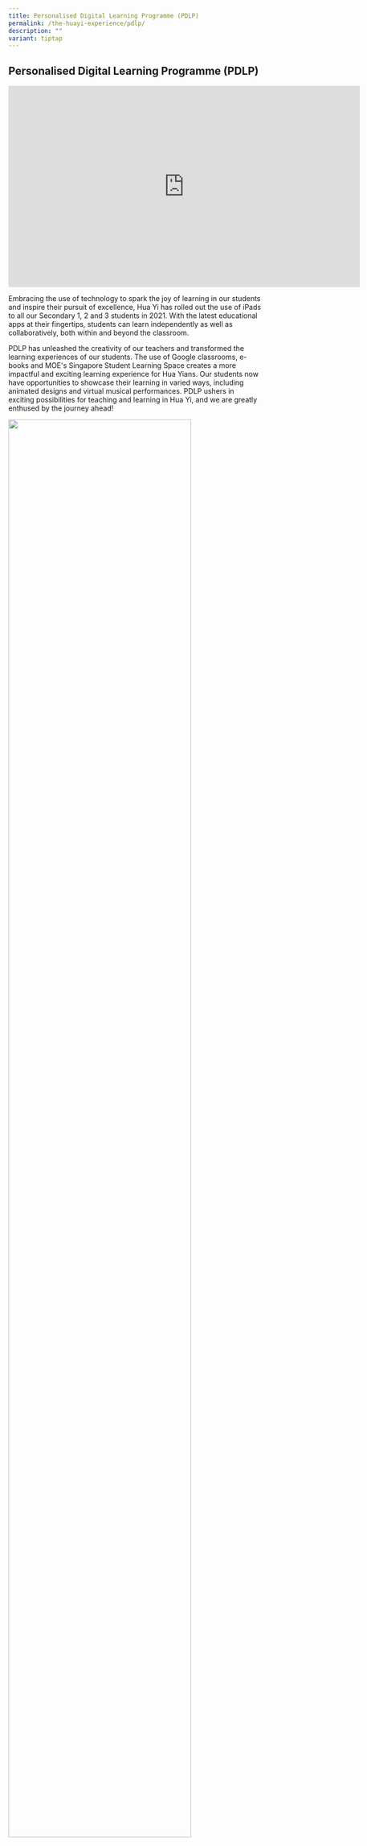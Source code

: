 ```yaml
---
title: Personalised Digital Learning Programme (PDLP)
permalink: /the-huayi-experience/pdlp/
description: ""
variant: tiptap
---
```

<h2>Personalised Digital Learning Programme (PDLP)</h2>
<p></p>
<div class="iframe-wrapper">
<iframe height="400" width="700" allowfullscreen="true" frameborder="0" src="https://www.youtube.com/embed/QherIzQvi04?si=1wjRQdR8H8O70NEl"></iframe>
</div>
<p>Embracing the use of technology to spark the joy of learning in our students
and inspire their pursuit of excellence, Hua Yi has rolled out the use
of iPads to all our Secondary 1, 2 and 3 students in 2021. With the latest
educational apps at their fingertips, students can learn independently
as well as collaboratively, both within and beyond the classroom.</p>
<p>PDLP has unleashed the creativity of our teachers and transformed the
learning experiences of our students. The use of Google classrooms, e-books
and MOE's Singapore Student Learning Space creates a more impactful and
exciting learning experience for Hua Yians. Our students now have opportunities
to showcase their learning in varied ways, including animated designs and
virtual musical performances. PDLP ushers in exciting possibilities for
teaching and learning in Hua Yi, and we are greatly enthused by the journey
ahead!</p>
<div class="isomer-image-wrapper">
<img style="width:85%" height="auto" width="100%" src="/images/image1.jpg">
</div>
<h4>Personal Learning Device</h4>
<div class="isomer-image-wrapper">
<img style="width: 100%" height="auto" width="100%" alt="" src="/images/2025/PDLP.jpg">
</div>
<p>Every Hua Yian will be using the Apple iPad as their personal learning
device. Every iPad will come bundled with the Apple pencil and keyboard
to maximise the affordances of the iPad as a learning tool.</p>
<p>Not only is the iPad a portable device that offers students convenient
learning on-the-move, it also allows for a seamless learning experience
alongside existing learning technologies such as the Student Learning Space
(SLS) and Team Model Smarter Classroom System. In addition to apps within
Apple’s eco-system, students will also gain access a wide range of programmes
from other developers (eg. Google Suite and Microsoft Office etc), making
it the device of choice in developing students’ application and creative
skills.</p>
<p>Each bundle consists of:
<br>1 . Apple iPad 10.9" 64gb Wifi
<br>2 . Logitech Ruggedized Keyboard Case
<br>3 . Apple Pencil</p>
<p></p>
<h4>Digital Citizenship and Cyber Wellness</h4>
<p>As Hua Yi develops its students to develop the digital skills that enables
their learning, it is also imperative that they are empowered to take responsibility
for their personal well-being when using technology.</p>
<div class="isomer-image-wrapper">
<img style="width:85%" height="auto" width="100%" src="/images/Image3.png">
</div>
<p>The school adopts MOE’s Cyber Wellness Framework to develop students into
responsible digital citizens. Hua Yians’ attitudes and behaviour on the
use of technology are guided by the 3 Cyber&nbsp; Wellness Principles.
These principles are constantly reinforced when students engage in the
“Sense-Think-Act” process, which serves as a structure for them to use
technology safely and meaningfully for their learning and interactions.</p>
<h4>Financial Assistance</h4>
<p>For students who need support:</p>
<p>i. Singapore Citizens students whose gross household income (GHI) is $4,000
and below or whose per capita income (PCI) is $1000 and below, should complete
and submit the application&nbsp;form and supporting income documents to
the Hua Yi General Office.</p>
<p>Please obtain the hard copies of the application form from the General
Office.</p>
<p>ii. Permanent residents (PR) and international students (IS) should also
approach the Hua Yi General Office for more information on financial assistance</p>
<h4>Roll-Out of IT Applications as part of National Digital Literacy Programme (NDLP)</h4>
<p>As part of the NDLP, schools will progressively roll out IT applications
that will be vital to students’ learning experience and educational journey.&nbsp;</p>
<p>(a)&nbsp;<strong>Student iCON:</strong>&nbsp;MOE will give every secondary
school student an email address. This is a service provided by Google as
part of Google Suite.</p>
<p>(b)&nbsp;<strong>Microsoft Pro Plus:</strong>&nbsp;every secondary school
will be granted a licence to use Microsoft Office tools that include Word,
PowerPoint and Excel.</p>
<p>(c)&nbsp;<strong>Zoom:</strong>&nbsp;MOE will set up Zoom free account
with 40 mins time limit using Student iCON for the schools’ video conferencing
needs.</p>
<p>The school will need to use your child/ward’s personal data such as his/her
name and class to set up user accounts. Please refer to our Frequently
Asked Questions section for more information on the collection of data
via these applications.</p>
<h4>Frequently Asked Questions</h4>
<h5>Data Protection</h5>
<p>1 . How will my child/ward’s data be used in the PLD and IT Applications?</p>
<p><strong>IT Applications.</strong>&nbsp;For the IT Applications (student
iCON, Microsoft ProPlus and Zoom), the school will use your child/ward’s
personal data such as his/her name, birth certificate number and class
to set up user accounts. This data will also be used for the purposes of
authenticating and verifying user identity, troubleshooting and facilitating
system improvements. In addition, the commercial providers of these platforms
(e.g. Google, Microsoft) will collect and deal with user data generated
by your child/ward’s use of these applications. The collection use and
disclosure of such data are governed by the commercial provider’s terms
of use, which can be found here:&nbsp;</p>
<ul data-tight="true" class="tight">
<li>
<p>Student iCON:&nbsp;<a href="https://workspace.google.com/terms/education_terms_japan.html" rel="noopener noreferrer nofollow" target="_blank">https://workspace.google.com/terms/education_terms_japan.html</a>&nbsp;</p>
</li>
<li>
<p>Microsoft Pro Plus:&nbsp;<a href="https://portal.office.com/commerce/mosa.aspx" rel="noopener noreferrer nofollow" target="_blank">https://portal.office.com/commerce/mosa.aspx</a>
</p>
</li>
<li>
<p>Zoom:&nbsp;<a href="https://explore.zoom.us/en/schools-privacy-statement/" rel="noopener noreferrer nofollow" target="_blank">https://zoom.us/docs/en-us/schools-privacy-statement.html</a>
</p>
</li>
</ul>
<p>2 . Where will the data collected by DMA and IT Applications for NDLP
be stored?&nbsp;</p>
<p>All user data which is collected by MOE will be stored in secure servers
managed by the respective vendors of our systems. The Government has put
in place strong personal data protection laws and policies to safeguard
sensitive data collected by public agencies such as MOE. Please refer to
this website for more information on these laws and</p>
<h5>Terms of Purchase</h5>
<p>3 . Where can I find the full terms of purchase of the PLD?</p>
<p>&nbsp;Parents/guardians will be purchasing the PLD directly from the vendor,
not MOE. This is pursuant to a bulk tender agreement between MOE and the
vendor. The tender documents set out the full terms and conditions of such
a purchase, and can be found at this website:&nbsp;<a href="https://go.gov.sg/pldtermsandconditions" rel="noopener noreferrer nofollow" target="_blank">https://go.gov.sg/pldtermsandconditions</a>  <strong>PDF NOT FOUND</strong>
</p>
<h4>References</h4>
<div class="iframe-wrapper">
<iframe height="410" width="700" allowfullscreen="true" frameborder="0" src="https://www.youtube.com/embed/3FKftVAU4eI"></iframe>
</div>
<p></p>